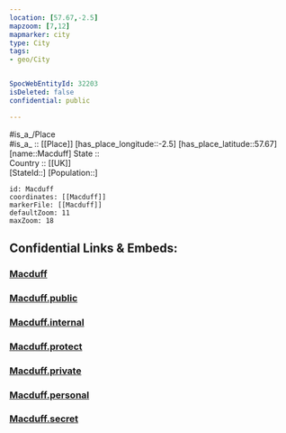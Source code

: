 ```yaml
---
location: [57.67,-2.5] 
mapzoom: [7,12] 
mapmarker: city 
type: City
tags:
- geo/City


SpocWebEntityId: 32203
isDeleted: false
confidential: public

---
```

#is_a_/Place  
#is_a_ :: [[Place]] 
[has_place_longitude::-2.5] 
[has_place_latitude::57.67] 
[name::Macduff] 
State ::  
Country :: [[UK]]  
[StateId::] 
[Population::] 



```leaflet
id: Macduff
coordinates: [[Macduff]] 
markerFile: [[Macduff]] 
defaultZoom: 11 
maxZoom: 18
```


## Confidential Links & Embeds: 

### [Macduff](/_Standards/Earth/Continent/Europe/Europe~North/UK/Scotland/counties~Scotland/Aberdeenshire/cities~Aberdeenshire/Macduff.md) 

### [Macduff.public](/_public/Earth/Continent/Europe/Europe~North/UK/Scotland/counties~Scotland/Aberdeenshire/cities~Aberdeenshire/Macduff.public.md) 

### [Macduff.internal](/_internal/Earth/Continent/Europe/Europe~North/UK/Scotland/counties~Scotland/Aberdeenshire/cities~Aberdeenshire/Macduff.internal.md) 

### [Macduff.protect](/_protect/Earth/Continent/Europe/Europe~North/UK/Scotland/counties~Scotland/Aberdeenshire/cities~Aberdeenshire/Macduff.protect.md) 

### [Macduff.private](/_private/Earth/Continent/Europe/Europe~North/UK/Scotland/counties~Scotland/Aberdeenshire/cities~Aberdeenshire/Macduff.private.md) 

### [Macduff.personal](/_personal/Earth/Continent/Europe/Europe~North/UK/Scotland/counties~Scotland/Aberdeenshire/cities~Aberdeenshire/Macduff.personal.md) 

### [Macduff.secret](/_secret/Earth/Continent/Europe/Europe~North/UK/Scotland/counties~Scotland/Aberdeenshire/cities~Aberdeenshire/Macduff.secret.md)

